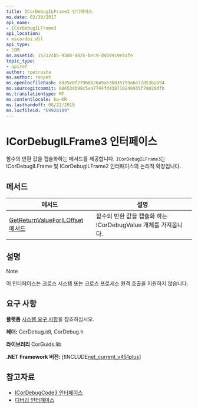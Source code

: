 ```yaml
---
title: ICorDebugILFrame3 인터페이스
ms.date: 03/30/2017
api_name:
- ICorDebugILFrame3
api_location:
- mscordbi.dll
api_type:
- COM
ms.assetid: 15212cb5-93d4-4025-bec9-d4b9919eb1fe
topic_type:
- apiref
author: rpetrusha
ms.author: ronpet
ms.openlocfilehash: 8d35e0f27968b2649a63b035759a6e72d53b2b94
ms.sourcegitcommit: 68653db98c5ea7744fd438710248935f70020dfb
ms.translationtype: MT
ms.contentlocale: ko-KR
ms.lasthandoff: 08/22/2019
ms.locfileid: "69928189"
---
```

# <a name="icordebugilframe3-interface"></a>ICorDebugILFrame3 인터페이스
함수의 반환 값을 캡슐화하는 메서드를 제공합니다. `ICorDebugILFrame3`는 ICorDebugILFrame 및 ICorDebugILFrame2 인터페이스의 논리적 확장입니다.  
  
## <a name="methods"></a>메서드  
  
|메서드|설명|  
|------------|-----------------|  
|[GetReturnValueForILOffset 메서드](../../../../docs/framework/unmanaged-api/debugging/icordebugilframe3-getreturnvalueforiloffset-method.md)|함수의 반환 값을 캡슐화 하는 ICorDebugValue 개체를 가져옵니다.|  
  
## <a name="remarks"></a>설명  
  
> [!NOTE]
> 이 인터페이스는 크로스 시스템 또는 크로스 프로세스 원격 호출을 지원하지 않습니다.  
  
## <a name="requirements"></a>요구 사항  
 **플랫폼** [시스템 요구 사항](../../../../docs/framework/get-started/system-requirements.md)을 참조하십시오.  
  
 **헤더:** CorDebug.idl, CorDebug.h  
  
 **라이브러리** CorGuids.lib  
  
 **.NET Framework 버전:** [!INCLUDE[net_current_v451plus](../../../../includes/net-current-v451plus-md.md)]  
  
## <a name="see-also"></a>참고자료

- [ICorDebugCode3 인터페이스](../../../../docs/framework/unmanaged-api/debugging/icordebugcode3-interface.md)
- [디버깅 인터페이스](../../../../docs/framework/unmanaged-api/debugging/debugging-interfaces.md)
